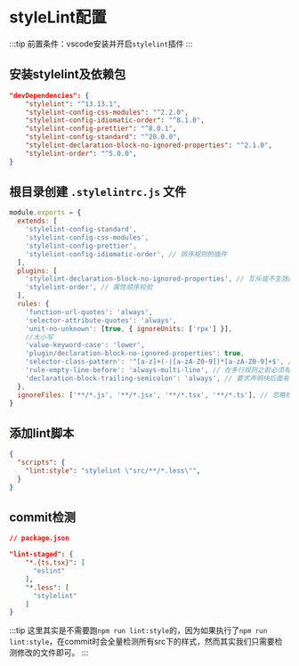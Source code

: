# styleLint配置
:::tip
前置条件：vscode安装并开启`stylelint`插件
:::

## 安装stylelint及依赖包
```json
"devDependencies": {
    "stylelint": "^13.13.1",
    "stylelint-config-css-modules": "^2.2.0",
    "stylelint-config-idiomatic-order": "^8.1.0",
    "stylelint-config-prettier": "^8.0.1",
    "stylelint-config-standard": "^20.0.0",
    "stylelint-declaration-block-no-ignored-properties": "^2.1.0",
    "stylelint-order": "^5.0.0",
}
```

## 根目录创建 `.stylelintrc.js` 文件
```js
module.exports = {
  extends: [
    'stylelint-config-standard',
    'stylelint-config-css-modules',
    'stylelint-config-prettier',
    'stylelint-config-idiomatic-order', // 排序规则的插件
  ],
  plugins: [
    'stylelint-declaration-block-no-ignored-properties', // 互斥或不生效的属性校验
    'stylelint-order', // 属性顺序校验
  ],
  rules: {
    'function-url-quotes': 'always',
    'selector-attribute-quotes': 'always',
    'unit-no-unknown': [true, { ignoreUnits: ['rpx'] }],
    //大小写
    'value-keyword-case': 'lower',
    'plugin/declaration-block-no-ignored-properties': true,
    'selector-class-pattern': '^[a-z]+(-|[a-zA-Z0-9])*[a-zA-Z0-9]+$', // 类名兼容小驼峰和短横线
    'rule-empty-line-before': 'always-multi-line', // 在多行规则之前必须有一行空行
    'declaration-block-trailing-semicolon': 'always', // 要求声明块后面有分号
  },
  ignoreFiles: ['**/*.js', '**/*.jsx', '**/*.tsx', '**/*.ts'], // 忽略检查的文件
}
```

## 添加lint脚本
```json
{
  "scripts": {
    "lint:style": "stylelint \"src/**/*.less\"",
  }
}
```

## commit检测
```json
// package.json

"lint-staged": {
    "*.{ts,tsx}": [
      "eslint"
    ],
    "*.less": [
      "stylelint"
    ]
}
```
:::tip
这里其实是不需要跑`npm run lint:style`的，因为如果执行了`npm run lint:style`，在commit时会全量检测所有src下的样式，然而其实我们只需要检测修改的文件即可。
:::